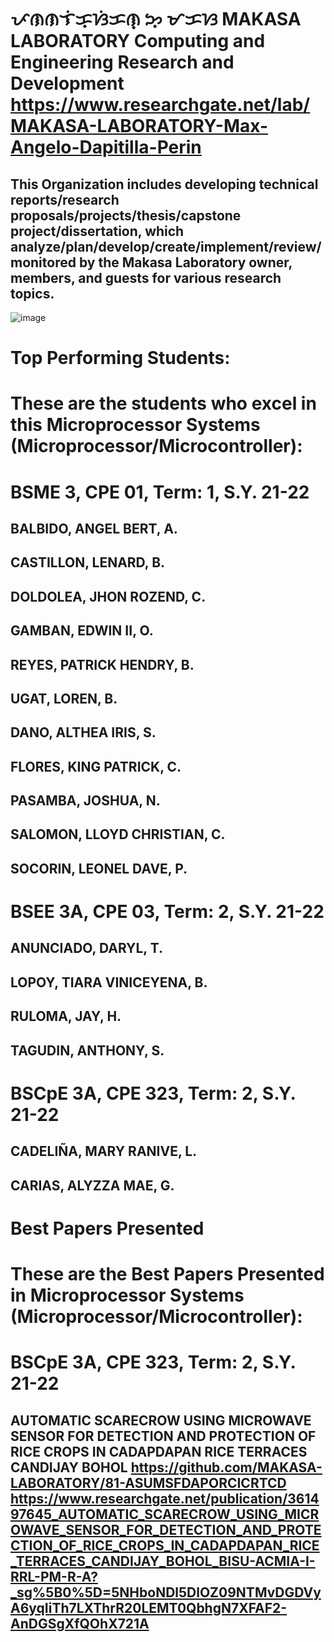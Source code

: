 # ᜉᜈᜈᜎᜒᜃ᜔ᜐᜒᜃᜈ᜔ ᜅ᜔ ᜋᜃᜐ MAKASA LABORATORY Computing and Engineering Research and Development https://www.researchgate.net/lab/MAKASA-LABORATORY-Max-Angelo-Dapitilla-Perin
## This Organization includes developing technical reports/research proposals/projects/thesis/capstone project/dissertation, which analyze/plan/develop/create/implement/review/monitored by the Makasa Laboratory owner, members, and guests for various research topics.
![image](https://user-images.githubusercontent.com/10474143/164570380-528f5ff9-416c-4981-8b1e-dd496d996a49.png)
#
#
# Top Performing Students:
# These are the students who excel in this Microprocessor Systems (Microprocessor/Microcontroller):

# **BSME 3, CPE 01, Term: 1, S.Y. 21-22**

## BALBIDO, ANGEL BERT, A.
## CASTILLON, LENARD, B.
## DOLDOLEA, JHON ROZEND, C.
## GAMBAN, EDWIN II, O.
## REYES, PATRICK HENDRY, B.
## UGAT, LOREN, B.
## DANO, ALTHEA IRIS, S.
## FLORES, KING PATRICK, C.
## PASAMBA, JOSHUA, N.
## SALOMON, LLOYD CHRISTIAN, C.
## SOCORIN, LEONEL DAVE, P.


# BSEE 3A, CPE 03, Term: 2, S.Y. 21-22 

## ANUNCIADO, DARYL, T.
## LOPOY, TIARA VINICEYENA, B.
## RULOMA, JAY, H.
## TAGUDIN, ANTHONY, S.


# BSCpE 3A, CPE 323, Term: 2, S.Y. 21-22 

## CADELIÑA, MARY RANIVE, L.
## CARIAS, ALYZZA MAE, G.
#
#
#
# Best Papers Presented
# These are the Best Papers Presented in Microprocessor Systems (Microprocessor/Microcontroller):

# BSCpE 3A, CPE 323, Term: 2, S.Y. 21-22 
## AUTOMATIC SCARECROW USING MICROWAVE SENSOR FOR DETECTION AND PROTECTION OF RICE CROPS IN CADAPDAPAN RICE TERRACES CANDIJAY BOHOL https://github.com/MAKASA-LABORATORY/81-ASUMSFDAPORCICRTCD https://www.researchgate.net/publication/361497645_AUTOMATIC_SCARECROW_USING_MICROWAVE_SENSOR_FOR_DETECTION_AND_PROTECTION_OF_RICE_CROPS_IN_CADAPDAPAN_RICE_TERRACES_CANDIJAY_BOHOL_BISU-ACMIA-I-RRL-PM-R-A?_sg%5B0%5D=5NHboNDl5DlOZ09NTMvDGDVyA6yqIiTh7LXThrR20LEMT0QbhgN7XFAF2-AnDGSgXfQOhX721A


